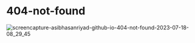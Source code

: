 # 404-not-found
![screencapture-asibhasanriyad-github-io-404-not-found-2023-07-18-08_29_45](https://github.com/AsibHasanRiyad/404-not-found/assets/137589900/dc9db698-303a-4335-8b26-e85fac5e93a7)

